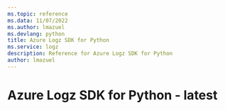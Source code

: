 ```yaml
---
ms.topic: reference
ms.data: 11/07/2022
ms.author: lmazuel
ms.devlang: python
title: Azure Logz SDK for Python
ms.service: logz
description: Reference for Azure Logz SDK for Python
author: lmazuel
---
```

# Azure Logz SDK for Python - latest